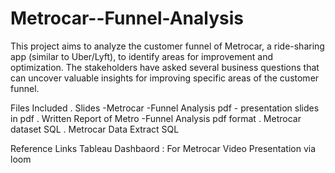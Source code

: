 # Metrocar--Funnel-Analysis
This project aims to analyze the customer funnel of Metrocar, a ride-sharing app (similar to Uber/Lyft), to identify areas for improvement and optimization. The stakeholders have asked several business questions that can uncover valuable insights for improving specific areas of the customer funnel. 

Files Included 
. Slides -Metrocar -Funnel Analysis pdf - presentation slides in pdf 
. Written Report of Metro -Funnel Analysis pdf format
. Metrocar dataset SQL 
. Metrocar Data Extract SQL 

Reference Links 
Tableau Dashbaord : For Metrocar 
Video Presentation via loom 
